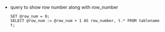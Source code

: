 - query to show row number along with row_number
  ```
  SET @row_num = 0;
  SELECT @row_num := @row_num + 1 AS row_number, t.* FROM tablename t;
  ``` 